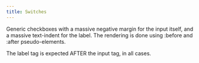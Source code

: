```yaml
---
title: Switches
---
```


Generic checkboxes with a massive negative margin for the input itself, and a massive text-indent for the label. The rendering is done using :before and :after pseudo-elements.

The label tag is expected AFTER the input tag, in all cases.


